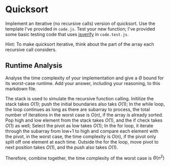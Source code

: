 # Quicksort

Implement an iterative (no recursive calls) version of quicksort. Use the
template I've provided in `code.js`. Test your new function; I've provided some
basic testing code that uses [jsverify](https://jsverify.github.io/) in
`code.test.js`.

Hint: To make quicksort iterative, think about the part of the array each
recursive call considers.

## Runtime Analysis

Analyse the time complexity of your implementation and give a $\Theta$ bound for
its worst-case runtime. Add your answer, including your reasoning, to this
markdown file.

The stack is used to simulate the recursive function calling. Initilize the stack takes $O(1)$; push the initial boundaries also taks $O(1)$; In the while loop, the loop continues as long as there are subarray to process, the total number of iterations in the worst case is $O(n)$, if the array is already sorted. Pop high and low element from the stack takes $O(1)$, and the if check takes $O(1)$ as well; Select the pivot as low takes $O(1)$; In the for loop, it iterate through the subarray from low+1 to high and compare each element with the pivot, in the worst case, the time complexity is $O(n)$, if the pivot only split off one element at each time. Outside the for the loop, move pivot to next position takes $O(1)$, and the push also takes $O(1)$.

Therefore, combine together, the time complexity of the worst case is $\Theta(n^2)$